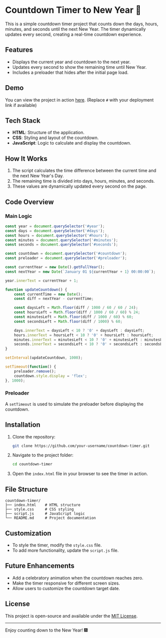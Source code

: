 
# Countdown Timer to New Year 🎉

This is a simple countdown timer project that counts down the days, hours, minutes, and seconds until the next New Year. The timer dynamically updates every second, creating a real-time countdown experience.

## Features

- Displays the current year and countdown to the next year.
- Updates every second to show the remaining time until New Year.
- Includes a preloader that hides after the initial page load.

## Demo

You can view the project in action [here](#). (Replace `#` with your deployment link if available)

## Tech Stack

- **HTML**: Structure of the application.
- **CSS**: Styling and layout of the countdown.
- **JavaScript**: Logic to calculate and display the countdown.

## How It Works

1. The script calculates the time difference between the current time and the next New Year's Day.
2. The remaining time is divided into days, hours, minutes, and seconds.
3. These values are dynamically updated every second on the page.

## Code Overview

### Main Logic

```javascript
const year = document.querySelector('#year');
const days = document.querySelector('#days');
const hours = document.querySelector('#hours');
const minutes = document.querySelector('#minutes');
const seconds = document.querySelector('#seconds');

const countdown = document.querySelector('#countdown');
const preloader = document.querySelector('#preloader');

const currentYear = new Date().getFullYear();
const nextYear = new Date(`January 01 ${currentYear + 1} 00:00:00`);

year.innerText = currentYear + 1;

function updateCountdown() {
    const currentTime = new Date();
    const diff = nextYear - currentTime;

    const daysLeft = Math.floor(diff / 1000 / 60 / 60 / 24);
    const hoursLeft = Math.floor(diff / 1000 / 60 / 60) % 24;
    const minutesLeft = Math.floor(diff / 1000 / 60) % 60;
    const secondsLeft = Math.floor(diff / 1000) % 60;

    days.innerText = daysLeft < 10 ? '0' + daysLeft : daysLeft;
    hours.innerText = hoursLeft < 10 ? '0' + hoursLeft : hoursLeft;
    minutes.innerText = minutesLeft < 10 ? '0' + minutesLeft : minutesLeft;
    seconds.innerText = secondsLeft < 10 ? '0' + secondsLeft : secondsLeft;
}

setInterval(updateCountdown, 1000);

setTimeout(function() {
    preloader.remove();
    countdown.style.display = 'flex';
}, 1000);
```

### Preloader

A `setTimeout` is used to simulate the preloader before displaying the countdown.

## Installation

1. Clone the repository:

   ```bash
   git clone https://github.com/your-username/countdown-timer.git
   ```

2. Navigate to the project folder:

   ```bash
   cd countdown-timer
   ```

3. Open the `index.html` file in your browser to see the timer in action.

## File Structure

```plaintext
countdown-timer/
├── index.html    # HTML structure
├── style.css     # CSS styling
├── script.js     # JavaScript logic
└── README.md     # Project documentation
```

## Customization

- To style the timer, modify the `style.css` file.
- To add more functionality, update the `script.js` file.

## Future Enhancements

- Add a celebratory animation when the countdown reaches zero.
- Make the timer responsive for different screen sizes.
- Allow users to customize the countdown target date.

## License

This project is open-source and available under the [MIT License](LICENSE).

---

Enjoy counting down to the New Year! 🎆
